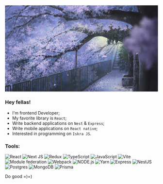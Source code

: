 ![Alt Text](/assets/gifs/sakura.gif)

### Hey fellas!

- I'm frontend Developer;
- My favorite library is `React`;
- Write backend applications on `Nest` & `Express`;
- Write mobile applications on `React native`;
- Interested in programming on `Iskra JS`.

### Tools:
![React](https://img.shields.io/badge/React-7B437F?style=for-the-badge&logo=react&logoColor=white)
![Next JS](https://img.shields.io/badge/Next-7B437F?style=for-the-badge&logo=next.js&logoColor=white)
![Redux](https://img.shields.io/badge/Redux-7B437F?style=for-the-badge&logo=redux&logoColor=white)
![TypeScript](https://img.shields.io/badge/TypeScript-7B437F?style=for-the-badge&logo=typescript&logoColor=white)
![JavaScript](https://img.shields.io/badge/JavaScript-7B437F?style=for-the-badge&logo=javascript&logoColor=white)
![Vite](https://img.shields.io/badge/Vite-7B437F?style=for-the-badge&logo=vite&logoColor=white)
![Module federation](https://img.shields.io/badge/module_federation-7B437F.svg?style=for-the-badge&logo=webpack&logoColor=white)
![Webpack](https://img.shields.io/badge/webpack-7B437F.svg?style=for-the-badge&logo=webpack&logoColor=white)
![NODE.js](https://img.shields.io/badge/Node-7B437F?style=for-the-badge&logo=node.js&logoColor=white)
![Yarn](https://img.shields.io/badge/yarn-7B437F.svg?style=for-the-badge&logo=yarn&logoColor=white)
![Express](https://img.shields.io/badge/Express-7B437F?style=for-the-badge&logo=Express)
![NestJS](https://img.shields.io/badge/nestjs-7B437F.svg?style=for-the-badge&logo=nestjs&logoColor=white)
![Postgres](https://img.shields.io/badge/postgres-7B437F.svg?style=for-the-badge&logo=postgresql&logoColor=white)
![MongoDB](https://img.shields.io/badge/MongoDB-7B437F.svg?style=for-the-badge&logo=mongodb&logoColor=white)
![Prisma](https://img.shields.io/badge/Prisma-7B437F?style=for-the-badge&logo=Prisma&logoColor=white)

<!-- <div style='display: flex; justify-content: space-between;'>

![Anurag's GitHub stats](https://github-readme-stats.vercel.app/api?username=baga9898&hide=contribs,issues&show_icons=true&hide_rank=true&bg_color=00000000&border_color=00000000)

![Top Langs](https://github-readme-stats.vercel.app/api/top-langs/?username=baga9898&layout=compact&bg_color=00000000&border_color=00000000)

</div> -->

Do good =)=)
